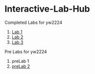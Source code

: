 # Interactive-Lab-Hub

Completed Labs for yw2224

1. [Lab 1](./Labs/Lab1/writeup.md)
2. [Lab 2](./Labs/Lab2/writeup.md)
3. [Lab 3](./Labs/Lab3/writeup.md)

Pre Labs for yw2224

1. preLab 1
2. [preLab 2](./preLabs/preLab2/writeup.md)
